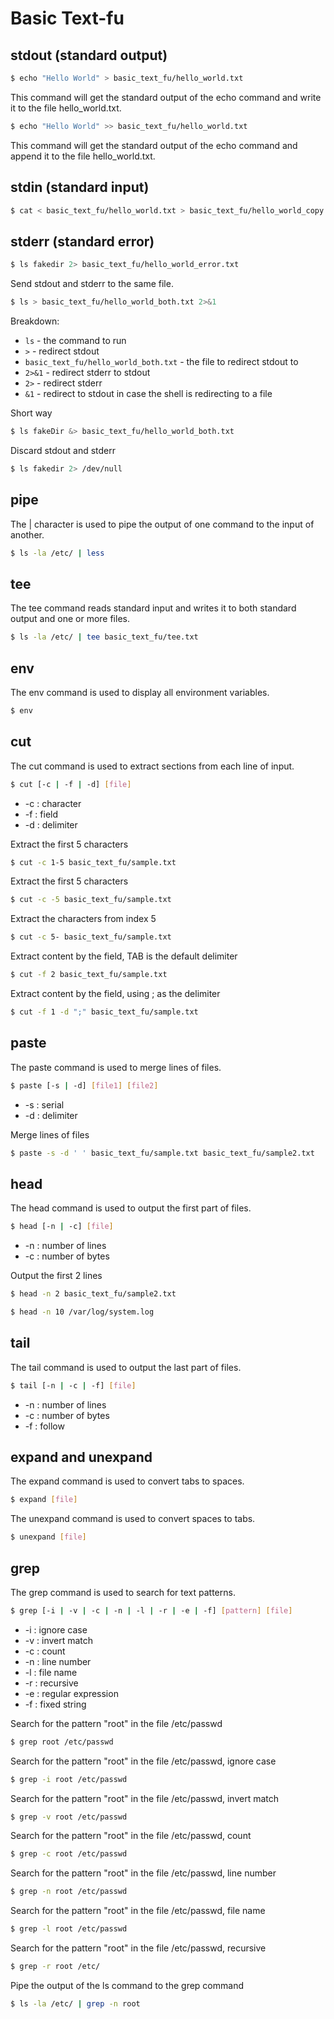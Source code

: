 # Basic Text-fu

## stdout (standard output)

```bash
$ echo "Hello World" > basic_text_fu/hello_world.txt
```
This command will get the standard output of the echo command and write it to the file hello_world.txt.

```bash
$ echo "Hello World" >> basic_text_fu/hello_world.txt
```
This command will get the standard output of the echo command and append it to the file hello_world.txt.

## stdin (standard input)

```bash
$ cat < basic_text_fu/hello_world.txt > basic_text_fu/hello_world_copy.txt
```
## stderr (standard error)

```bash
$ ls fakedir 2> basic_text_fu/hello_world_error.txt
```

Send stdout and stderr to the same file.

```bash
$ ls > basic_text_fu/hello_world_both.txt 2>&1
```

Breakdown:
- `ls` - the command to run
- `>` - redirect stdout
- `basic_text_fu/hello_world_both.txt` - the file to redirect stdout to
- `2>&1` - redirect stderr to stdout
- `2>` - redirect stderr
- `&1` - redirect to stdout in case the shell is redirecting to a file

Short way
```bash
$ ls fakeDir &> basic_text_fu/hello_world_both.txt
```

Discard stdout and stderr

```bash
$ ls fakedir 2> /dev/null
```

## pipe
The | character is used to pipe the output of one command to the input of another.

```bash
$ ls -la /etc/ | less
```

## tee
The tee command reads standard input and writes it to both standard output and one or more files.

```bash
$ ls -la /etc/ | tee basic_text_fu/tee.txt
```

## env
The env command is used to display all environment variables.

```bash
$ env
```

## cut
The cut command is used to extract sections from each line of input.

```bash
$ cut [-c | -f | -d] [file]
```

- -c : character
- -f : field
- -d : delimiter

Extract the first 5 characters
```bash
$ cut -c 1-5 basic_text_fu/sample.txt
```
Extract the first 5 characters
```bash
$ cut -c -5 basic_text_fu/sample.txt
```
Extract the characters from index 5
```bash
$ cut -c 5- basic_text_fu/sample.txt
```
Extract content by the field, TAB is the default delimiter
```bash
$ cut -f 2 basic_text_fu/sample.txt
```
Extract content by the field, using ; as the delimiter
```bash
$ cut -f 1 -d ";" basic_text_fu/sample.txt
```

## paste
The paste command is used to merge lines of files.

```bash
$ paste [-s | -d] [file1] [file2]
```

- -s : serial
- -d : delimiter

Merge lines of files
```bash
$ paste -s -d ' ' basic_text_fu/sample.txt basic_text_fu/sample2.txt
```

## head
The head command is used to output the first part of files.

```bash
$ head [-n | -c] [file]
```

- -n : number of lines
- -c : number of bytes

Output the first 2 lines
```bash
$ head -n 2 basic_text_fu/sample2.txt
```

```bash
$ head -n 10 /var/log/system.log
```

## tail
The tail command is used to output the last part of files.

```bash
$ tail [-n | -c | -f] [file]
```

- -n : number of lines
- -c : number of bytes
- -f : follow

## expand and unexpand
The expand command is used to convert tabs to spaces.

```bash
$ expand [file]
```

The unexpand command is used to convert spaces to tabs.

```bash
$ unexpand [file]
```

## grep
The grep command is used to search for text patterns.

```bash
$ grep [-i | -v | -c | -n | -l | -r | -e | -f] [pattern] [file]
```

- -i : ignore case
- -v : invert match
- -c : count
- -n : line number
- -l : file name
- -r : recursive
- -e : regular expression
- -f : fixed string

Search for the pattern "root" in the file /etc/passwd
```bash
$ grep root /etc/passwd
```

Search for the pattern "root" in the file /etc/passwd, ignore case
```bash
$ grep -i root /etc/passwd
```

Search for the pattern "root" in the file /etc/passwd, invert match
```bash
$ grep -v root /etc/passwd
```

Search for the pattern "root" in the file /etc/passwd, count
```bash
$ grep -c root /etc/passwd
```

Search for the pattern "root" in the file /etc/passwd, line number
```bash
$ grep -n root /etc/passwd
```

Search for the pattern "root" in the file /etc/passwd, file name
```bash
$ grep -l root /etc/passwd
```

Search for the pattern "root" in the file /etc/passwd, recursive
```bash
$ grep -r root /etc/
```

Pipe the output of the ls command to the grep command
```bash
$ ls -la /etc/ | grep -n root
```
